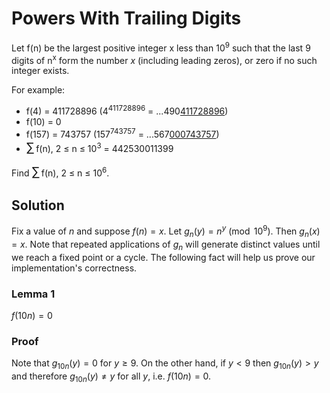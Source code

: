 # Powers With Trailing Digits

Let f(n) be the largest positive integer x less than 10<sup>9</sup> such that the last 9 digits of n<sup>x</sup> form the number <i>x</i> (including leading zeros), or zero if no such integer exists.

For example:

<ul><li>f(4) = 411728896 (4<sup>411728896</sup> = ...490<u>411728896</u>) </li>
<li>f(10) = 0</li>
<li>f(157) = 743757 (157<sup>743757</sup> = ...567<u>000743757</u>)</li>
<li><span style="font-size:larger;"><span style="font-size:larger;">∑</span></span> f(n), 2 ≤ n ≤ 10<sup>3</sup> = 442530011399</li>
</ul>Find <span style="font-size:larger;"><span style="font-size:larger;">∑</span></span> f(n), 2 ≤ n ≤ 10<sup>6</sup>.

## Solution

Fix a value of $n$ and suppose $f(n) = x$. Let $g_n(y) = n^y \pmod {10^9}$. Then $g_n(x) = x$. Note that repeated applications of $g_n$ will generate distinct values until we reach a fixed point or a cycle. The following fact will help us prove our implementation's correctness.

### Lemma 1

$f(10n) = 0$

### Proof

Note that $g_{10n}(y) = 0$ for $y \ge 9$. On the other hand, if $y \lt 9$ then $g_{10n}(y) \gt y$ and therefore $g_{10n}(y) \not= y$ for all $y$, i.e. $f(10n) = 0$.